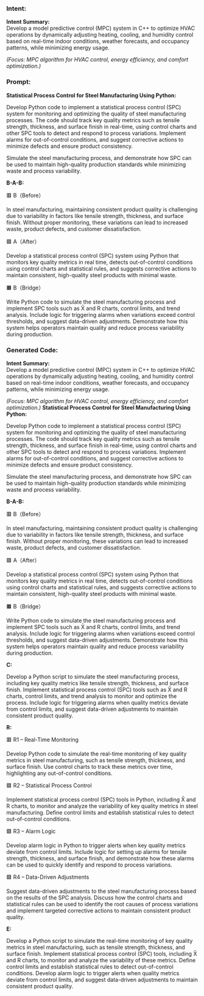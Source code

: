 ### Intent:
**Intent Summary:**  
Develop a model predictive control (MPC) system in C++ to optimize HVAC operations by dynamically adjusting heating, cooling, and humidity control based on real-time indoor conditions, weather forecasts, and occupancy patterns, while minimizing energy usage.  

*(Focus: MPC algorithm for HVAC control, energy efficiency, and comfort optimization.)*

### Prompt:
**Statistical Process Control for Steel Manufacturing Using Python:**

Develop Python code to implement a statistical process control (SPC) system for monitoring and optimizing the quality of steel manufacturing processes. The code should track key quality metrics such as tensile strength, thickness, and surface finish in real-time, using control charts and other SPC tools to detect and respond to process variations. Implement alarms for out-of-control conditions, and suggest corrective actions to minimize defects and ensure product consistency.

Simulate the steel manufacturing process, and demonstrate how SPC can be used to maintain high-quality production standards while minimizing waste and process variability.

**B-A-B:**

🟥 B（Before）

In steel manufacturing, maintaining consistent product quality is challenging due to variability in factors like tensile strength, thickness, and surface finish. Without proper monitoring, these variations can lead to increased waste, product defects, and customer dissatisfaction.

🟩 A（After）

Develop a statistical process control (SPC) system using Python that monitors key quality metrics in real time, detects out-of-control conditions using control charts and statistical rules, and suggests corrective actions to maintain consistent, high-quality steel products with minimal waste.

🟧 B（Bridge）

Write Python code to simulate the steel manufacturing process and implement SPC tools such as X̄ and R charts, control limits, and trend analysis. Include logic for triggering alarms when variations exceed control thresholds, and suggest data-driven adjustments. Demonstrate how this system helps operators maintain quality and reduce process variability during production.

### Generated Code:
**Intent Summary:**  
Develop a model predictive control (MPC) system in C++ to optimize HVAC operations by dynamically adjusting heating, cooling, and humidity control based on real-time indoor conditions, weather forecasts, and occupancy patterns, while minimizing energy usage.  

*(Focus: MPC algorithm for HVAC control, energy efficiency, and comfort optimization.)*
**Statistical Process Control for Steel Manufacturing Using Python:**

Develop Python code to implement a statistical process control (SPC) system for monitoring and optimizing the quality of steel manufacturing processes. The code should track key quality metrics such as tensile strength, thickness, and surface finish in real-time, using control charts and other SPC tools to detect and respond to process variations. Implement alarms for out-of-control conditions, and suggest corrective actions to minimize defects and ensure product consistency.

Simulate the steel manufacturing process, and demonstrate how SPC can be used to maintain high-quality production standards while minimizing waste and process variability.

**B-A-B:**

🟥 B（Before）

In steel manufacturing, maintaining consistent product quality is challenging due to variability in factors like tensile strength, thickness, and surface finish. Without proper monitoring, these variations can lead to increased waste, product defects, and customer dissatisfaction.

🟩 A（After）

Develop a statistical process control (SPC) system using Python that monitors key quality metrics in real time, detects out-of-control conditions using control charts and statistical rules, and suggests corrective actions to maintain consistent, high-quality steel products with minimal waste.

🟧 B（Bridge）

Write Python code to simulate the steel manufacturing process and implement SPC tools such as X̄ and R charts, control limits, and trend analysis. Include logic for triggering alarms when variations exceed control thresholds, and suggest data-driven adjustments. Demonstrate how this system helps operators maintain quality and reduce process variability during production.  

**C:**

Develop a Python script to simulate the steel manufacturing process, including key quality metrics like tensile strength, thickness, and surface finish. Implement statistical process control (SPC) tools such as X̄ and R charts, control limits, and trend analysis to monitor and optimize the process. Include logic for triggering alarms when quality metrics deviate from control limits, and suggest data-driven adjustments to maintain consistent product quality.

**R:**

🟥 R1 – Real-Time Monitoring

Develop Python code to simulate the real-time monitoring of key quality metrics in steel manufacturing, such as tensile strength, thickness, and surface finish. Use control charts to track these metrics over time, highlighting any out-of-control conditions.

🟩 R2 – Statistical Process Control

Implement statistical process control (SPC) tools in Python, including X̄ and R charts, to monitor and analyze the variability of key quality metrics in steel manufacturing. Define control limits and establish statistical rules to detect out-of-control conditions.

🟩 R3 – Alarm Logic

Develop alarm logic in Python to trigger alerts when key quality metrics deviate from control limits. Include logic for setting up alarms for tensile strength, thickness, and surface finish, and demonstrate how these alarms can be used to quickly identify and respond to process variations.

🟩 R4 – Data-Driven Adjustments

Suggest data-driven adjustments to the steel manufacturing process based on the results of the SPC analysis. Discuss how the control charts and statistical rules can be used to identify the root causes of process variations and implement targeted corrective actions to maintain consistent product quality.

**E:**

Develop a Python script to simulate the real-time monitoring of key quality metrics in steel manufacturing, such as tensile strength, thickness, and surface finish. Implement statistical process control (SPC) tools, including X̄ and R charts, to monitor and analyze the variability of these metrics. Define control limits and establish statistical rules to detect out-of-control conditions. Develop alarm logic to trigger alerts when quality metrics deviate from control limits, and suggest data-driven adjustments to maintain consistent product quality.
